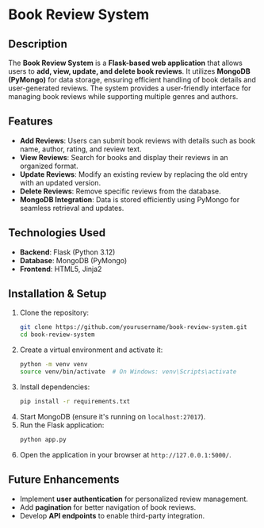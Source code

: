 # Book Review System

## Description
The **Book Review System** is a **Flask-based web application** that allows users to **add, view, update, and delete book reviews**. It utilizes **MongoDB (PyMongo)** for data storage, ensuring efficient handling of book details and user-generated reviews. The system provides a user-friendly interface for managing book reviews while supporting multiple genres and authors.

## Features
- **Add Reviews**: Users can submit book reviews with details such as book name, author, rating, and review text.
- **View Reviews**: Search for books and display their reviews in an organized format.
- **Update Reviews**: Modify an existing review by replacing the old entry with an updated version.
- **Delete Reviews**: Remove specific reviews from the database.
- **MongoDB Integration**: Data is stored efficiently using PyMongo for seamless retrieval and updates.

## Technologies Used
- **Backend**: Flask (Python 3.12)
- **Database**: MongoDB (PyMongo)
- **Frontend**: HTML5, Jinja2

## Installation & Setup
1. Clone the repository:
   ```sh
   git clone https://github.com/yourusername/book-review-system.git
   cd book-review-system
   ```
2. Create a virtual environment and activate it:
   ```sh
   python -m venv venv
   source venv/bin/activate  # On Windows: venv\Scripts\activate
   ```
3. Install dependencies:
   ```sh
   pip install -r requirements.txt
   ```
4. Start MongoDB (ensure it's running on `localhost:27017`).
5. Run the Flask application:
   ```sh
   python app.py
   ```
6. Open the application in your browser at `http://127.0.0.1:5000/`.

## Future Enhancements
- Implement **user authentication** for personalized review management.
- Add **pagination** for better navigation of book reviews.
- Develop **API endpoints** to enable third-party integration.


